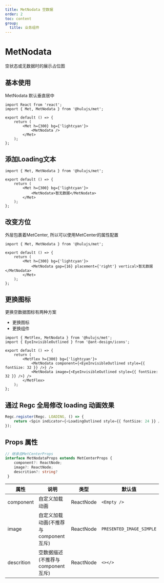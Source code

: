 ```yaml
---
title: MetNodata 空数据
order: 2
toc: content
group:
  title: 业务组件
---
```


# MetNodata

空状态或无数据时的展示占位图

## 基本使用

MetNodata 默认垂直居中

```tsx
import React from 'react';
import { Met, MetNodata } from '@hulujs/met';

export default () => {
    return (
        <Met h={300} bg={'lightcyan'}>
            <MetNodata />
        </Met>
    );
};

```

## 添加Loading文本

```tsx
import { Met, MetNodata } from '@hulujs/met';

export default () => {
    return (
        <Met h={300} bg={'lightcyan'}>
            <MetNodata>暂无数据</MetNodata>
        </Met>
    );
};

```

## 改变方位

外层包裹着MetCenter, 所以可以使用MetCenter的属性配置

```tsx
import { Met, MetNodata } from '@hulujs/met';

export default () => {
    return (
        <Met h={300} bg={'lightcyan'}>
            <MetNodata gap={16} placement={'right'} vertical>暂无数据</MetNodata>
        </Met>
    );
};
```

## 更换图标

更换空数据图标有两种方案
* 更换图标
* 更换组件

```tsx
import { MetFlex, MetNodata } from '@hulujs/met';
import { EyeInvisibleOutlined } from '@ant-design/icons';

export default () => {
    return (
        <MetFlex h={300} bg={'lightcyan'}>
            <MetNodata component={<EyeInvisibleOutlined style={{ fontSize: 32 }} />} />
            <MetNodata image={<EyeInvisibleOutlined style={{ fontSize: 32 }} />} />
        </MetFlex>
    );
};
```

## 通过 Regc 全局修改 loading 动画效果

```ts
Regc.register(Regc. LOADING, () => {
    return <Spin indicator={<LoadingOutlined style={{ fontSize: 24 }} />} spinning />
}); 
```

## Props 属性

```ts
// 继承自MetCenterProps
interface MetNodataProps extends MetCenterProps {
    component?: ReactNode;
    image?: ReactNode;
    descrition?: string?
 }
```

| 属性 | 说明 | 类型 | 默认值 |
| --- | --- | --- | --- |
| component | 自定义加载动画 | ReactNode | `<Empty />` |
| image | 自定义加载动画(不推荐与component互斥) | ReactNode | `PRESENTED_IMAGE_SIMPLE` |
| descrition | 空数据描述(不推荐与component互斥) | ReactNode | `<></>` |
